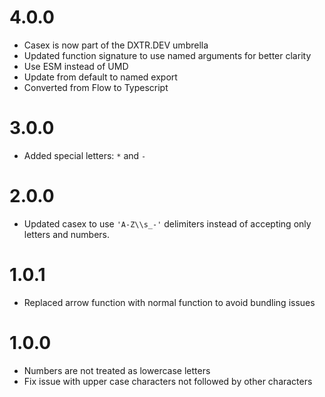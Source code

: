 # 4.0.0

* Casex is now part of the DXTR.DEV umbrella
* Updated function signature to use named arguments for better clarity
* Use ESM instead of UMD
* Update from default to named export
* Converted from Flow to Typescript

# 3.0.0

* Added special letters: `*` and `-`

# 2.0.0

* Updated casex to use `'A-Z\\s_-'` delimiters instead of accepting only letters and numbers.

# 1.0.1

* Replaced arrow function with normal function to avoid bundling issues

# 1.0.0

* Numbers are not treated as lowercase letters
* Fix issue with upper case characters not followed by other characters
